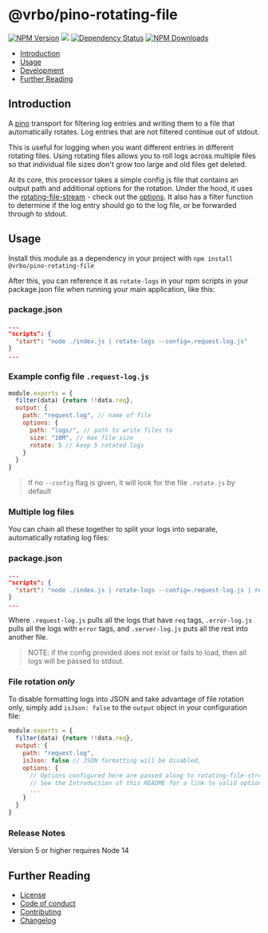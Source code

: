 # @vrbo/pino-rotating-file
[![NPM Version](https://img.shields.io/npm/v/@vrbo/pino-rotating-file.svg?style=flat-square)](https://www.npmjs.com/package/@vrbo/pino-rotating-file)
![](https://github.com/ExpediaGroup/pino-rotating-file/workflows/Node_CI/badge.svg)
[![Dependency Status](https://david-dm.org/expediagroup/pino-rotating-file.svg?theme=shields.io)](https://david-dm.org/expediagroup/pino-rotating-file)
[![NPM Downloads](https://img.shields.io/npm/dm/@vrbo/pino-rotating-file.svg?style=flat-square)](https://npm-stat.com/charts.html?package=@vrbo/pino-rotating-file)

*   [Introduction](#introduction)
*   [Usage](#usage)
*   [Development](#development)
*   [Further Reading](#further-reading)

## Introduction
A [pino](https://getpino.io/) transport for filtering log entries and writing them to a file that automatically rotates.  Log entries that are not filtered continue out of stdout.

This is useful for logging when you want different entries in different rotating files. Using rotating files allows you to roll logs across multiple files so that individual file sizes don't grow too large and old files get deleted.

At its core, this processor takes a simple config js file that contains an output path and additional options for the rotation. Under the hood, it uses the [rotating-file-stream](https://www.npmjs.com/package/rotating-file-stream) - check out the [options](https://www.npmjs.com/package/rotating-file-stream#options-object). It also has a filter function to determine if the log entry should go to the log file, or be forwarded through to stdout.

## Usage

Install this module as a dependency in your project with ```npm install @vrbo/pino-rotating-file```

After this, you can reference it as ```rotate-logs``` in your npm scripts in your package.json file when running your main application, like this:

### package.json
```json
...
"scripts": {
  "start": "node ./index.js | rotate-logs --config=.request-log.js"
}
...
```

### Example config file `.request-log.js`

```javascript
module.exports = {
  filter(data) {return !!data.req},
  output: {
    path: "request.log", // name of file
    options: {
      path: "logs/", // path to write files to
      size: "10M", // max file size
      rotate: 5 // keep 5 rotated logs
    }
  }
}
```

> If no `--config` flag is given, it will look for the file `.rotate.js` by default

### Multiple log files

You can chain all these together to split your logs into separate, automatically rotating log files:

### package.json
```json
...
"scripts": {
  "start": "node ./index.js | rotate-logs --config=.request-log.js | rotate-logs --config=.error-log.js | rotate-logs --config=.server-log.js"
}
...
```

Where `.request-log.js` pulls all the logs that have `req` tags, `.error-log.js` pulls all the logs with `error` tags, and `.server-log.js` puts all the rest into another file.

> NOTE: if the config provided does not exist or fails to load, then all logs will be passed to stdout.

### File rotation _only_

To disable formatting logs into JSON and take advantage of file rotation only, simply add `isJson: false` to the `output` object in your configuration file:

```javascript
module.exports = {
  filter(data) {return !!data.req},
  output: {
    path: "request.log",
    isJson: false // JSON formatting will be disabled,
    options: {
      // Options configured here are passed along to rotating-file-stream.
      // See the Introduction of this README for a link to valid options.
      ... 
    }
  }
}
```


### Release Notes 

Version 5 or higher requires Node 14 


## Further Reading

*   [License](LICENSE)
*   [Code of conduct](CODE_OF_CONDUCT.md)
*   [Contributing](CONTRIBUTING.md)
*   [Changelog](CHANGELOG.md)
